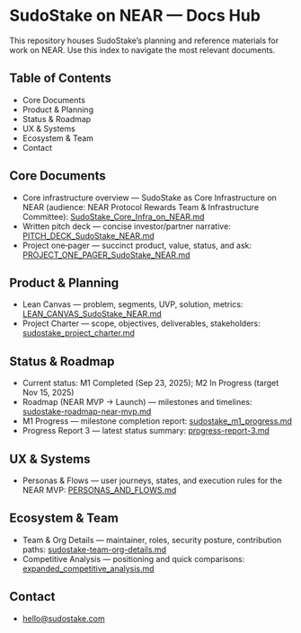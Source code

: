 # SudoStake on NEAR — Docs Hub

This repository houses SudoStake’s planning and reference materials for work on NEAR. Use this index to navigate the most relevant documents.

## Table of Contents
- Core Documents
- Product & Planning
- Status & Roadmap
- UX & Systems
- Ecosystem & Team
- Contact

## Core Documents
- Core infrastructure overview — SudoStake as Core Infrastructure on NEAR (audience: NEAR Protocol Rewards Team & Infrastructure Committee): [SudoStake_Core_Infra_on_NEAR.md](./SudoStake_Core_Infra_on_NEAR.md)
- Written pitch deck — concise investor/partner narrative: [PITCH_DECK_SudoStake_NEAR.md](./PITCH_DECK_SudoStake_NEAR.md)
 - Project one‑pager — succinct product, value, status, and ask: [PROJECT_ONE_PAGER_SudoStake_NEAR.md](./PROJECT_ONE_PAGER_SudoStake_NEAR.md)

## Product & Planning
- Lean Canvas — problem, segments, UVP, solution, metrics: [LEAN_CANVAS_SudoStake_NEAR.md](./LEAN_CANVAS_SudoStake_NEAR.md)
- Project Charter — scope, objectives, deliverables, stakeholders: [sudostake_project_charter.md](./sudostake_project_charter.md)

## Status & Roadmap
- Current status: M1 Completed (Sep 23, 2025); M2 In Progress (target Nov 15, 2025)
- Roadmap (NEAR MVP → Launch) — milestones and timelines: [sudostake-roadmap-near-mvp.md](./sudostake-roadmap-near-mvp.md)
- M1 Progress — milestone completion report: [sudostake_m1_progress.md](./sudostake_m1_progress.md)
- Progress Report 3 — latest status summary: [progress-report-3.md](./progress-report-3.md)

## UX & Systems
- Personas & Flows — user journeys, states, and execution rules for the NEAR MVP: [PERSONAS_AND_FLOWS.md](./PERSONAS_AND_FLOWS.md)

## Ecosystem & Team
- Team & Org Details — maintainer, roles, security posture, contribution paths: [sudostake-team-org-details.md](./sudostake-team-org-details.md)
- Competitive Analysis — positioning and quick comparisons: [expanded_competitive_analysis.md](./expanded_competitive_analysis.md)

## Contact
- [hello@sudostake.com](mailto:hello@sudostake.com)
